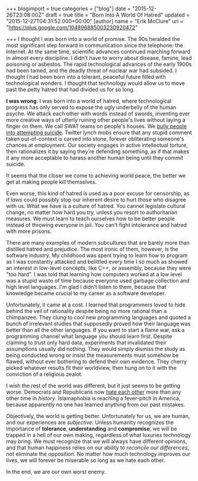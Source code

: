 +++
blogimport = true
categories = ["blog"]
date = "2015-12-26T23:08:00Z"
draft = true
title = "Born Into A World Of Hatred"
updated = "2015-12-27T04:31:52.000+00:00"
[author]
name = "Erik McClure"
uri = "https://plus.google.com/104896885003230920472"

+++
I thought I was born into a world of promise. The 90s heralded the most significant step forward in communication since the telephone: the Internet. At the same time, scientific advances continued marching forward in almost every discipline. I didn't have to worry about disease, famine, lead poisoning or asbestos. The rapid technological advances of the early 1900s had been tamed, and the deadly threat of nuclear war had subsided. I thought I had been born into a tolerant, peaceful future filled with technological wonders. I thought that technology would allow us to move past the petty hatred that had divided us for so long.

**I was wrong**. I was born into a world of hatred, where technological progress has only served to expose the ugly underbelly of the human psyche. We attack each other with words instead of swords, inventing ever more creative ways of utterly ruining other people's lives without laying a finger on them. We call SWAT teams on people's houses. We [bully people into attempting suicide](http://www.dailydot.com/geek/steven-universe-fanartist-bullied-controversy/). Twitter lynch mobs ensure that any stupid comment taken out-of-context is carved into stone, forever obliterating someone's chances at employment. Our society engages in active intellectual torture, then rationalizes it by saying they're defending something, as if that makes it any more acceptable to harass another human being until they commit suicide.

It seems that the closer we come to achieving world peace, the better we get at making people kill themselves.

Even worse, this kind of hatred is used as a poor excuse for censorship, as if *laws* could possibly stop our inherent desire to hurt those who disagree with us. What we have is a culture of hatred. You cannot legislate cultural change, no matter how hard you try, unless you resort to authoritarian measures. We must learn to teach ourselves how to be better people instead of throwing everyone in jail. You can't fight intolerance and hatred with more prisons.

There are many examples of modern subcultures that are barely more than distilled hatred and prejudice. The most ironic of them, however, is the software industry. My childhood was spent trying to learn how to program as I was constantly attacked and belittled every time I so much as showed an interest in low-level concepts, like C++, or assembly, because they were "too hard". I was told that learning how computers worked at a low level was a stupid waste of time because everyone used garbage collection and high level languages. I'm glad I didn't listen to them, because that knowledge became crucial to my career as a software developer.

Unfortunately, it came at a cost. I learned that programmers loved to hide behind the veil of rationality despite being no more rational than a chimpanzee. They clung to cool new programming languages and quoted a bunch of irrelevant studies that supposedly proved how their language was better than all the other languages. If you want to start a flame war, ask a programming channel what language you should learn first. Despite claiming to trust only hard data, experiments that invalidated their assumptions usually did nothing. They would simply dismiss the study as being conducted wrong or insist the measurements must somehow be flawed, without ever bothering to defend their own evidence. They cherry picked whatever results fit their worldview, then hung on to it with the conviction of a religious zealot.

I wish the rest of the world was different, but it just seems to be getting worse. Democrats and Republicans now [hate each other](http://www.vox.com/2015/12/7/9790764/partisan-discrimination) more than any other time in *history*. Islamaphobia is reaching a fever-pitch in America, because apparently no one has learned anything from our past mistakes.

Objectively, the world is getting better. Unfortunately for us, we are human, and our experiences are *subjective*. Unless humanity recognizes the importance of **tolerance**, **understanding** and **compromise**, we will be trapped in a hell of our own making, regardless of what luxuries technology may bring. We must recognize that we will always have different opinions, and that human happiness relies on our ability to *reconcile our differences*, not eliminate the opposition. No matter how much technology improves our lives, we will forever be miserable so long as we hate each other.

In the end, we are our own worst enemy.
